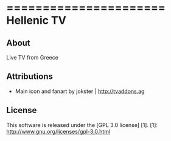 ======================
Hellenic TV
======================

About
-----
Live TV from Greece


Attributions
---------------------
- Main icon and fanart by jokster | http://tvaddons.ag


License
-------
This software is released under the [GPL 3.0 license] [1].
[1]: http://www.gnu.org/licenses/gpl-3.0.html